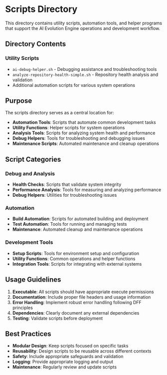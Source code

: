 <!--
@file scripts/README.md
@description Directory index for utility scripts and automation tools
@author IT-Journey Team <team@it-journey.org>
@created 2025-07-12
@lastModified 2025-07-12
@version 1.0.0

@relatedIssues 
  - #documentation-cleanup: Organize repository documentation structure

@relatedEvolutions
  - v1.0.0: Initial creation during documentation cleanup

@dependencies
  - bash: >=4.0 for script execution
  - Various tools depending on script functionality

@changelog
  - 2025-07-12: Initial creation during repository cleanup - ITJ

@usage Contains utility scripts for system operations
@notes Scripts should be executable and well-documented
-->

# Scripts Directory

This directory contains utility scripts, automation tools, and helper programs that support the AI Evolution Engine operations and development workflow.

## Directory Contents

### Utility Scripts
- `ai-debug-helper.sh` - Debugging assistance and troubleshooting tools
- `analyze-repository-health-simple.sh` - Repository health analysis and validation
- Additional automation scripts for various system operations

## Purpose

The scripts directory serves as a central location for:
- **Automation Tools**: Scripts that automate common development tasks
- **Utility Functions**: Helper scripts for system operations
- **Analysis Tools**: Scripts for analyzing system health and performance
- **Debug Helpers**: Tools for troubleshooting and debugging issues
- **Maintenance Scripts**: Automated maintenance and cleanup operations

## Script Categories

### Debug and Analysis
- **Health Checks**: Scripts that validate system integrity
- **Performance Analysis**: Tools for measuring and analyzing performance
- **Debug Helpers**: Utilities for troubleshooting issues

### Automation
- **Build Automation**: Scripts for automated building and deployment
- **Test Automation**: Tools for running and managing tests
- **Maintenance**: Automated cleanup and maintenance operations

### Development Tools
- **Setup Scripts**: Tools for environment setup and configuration
- **Utility Functions**: Common operations and helper functions
- **Integration Tools**: Scripts for integrating with external systems

## Usage Guidelines

1. **Executable**: All scripts should have appropriate execute permissions
2. **Documentation**: Include proper file headers and usage information
3. **Error Handling**: Implement robust error handling following DFF principles
4. **Dependencies**: Clearly document any external dependencies
5. **Testing**: Validate scripts before deployment

## Best Practices

- **Modular Design**: Keep scripts focused on specific tasks
- **Reusability**: Design scripts to be reusable across different contexts
- **Safety**: Include appropriate safeguards and validation
- **Logging**: Provide appropriate logging and output
- **Maintenance**: Regularly review and update scripts